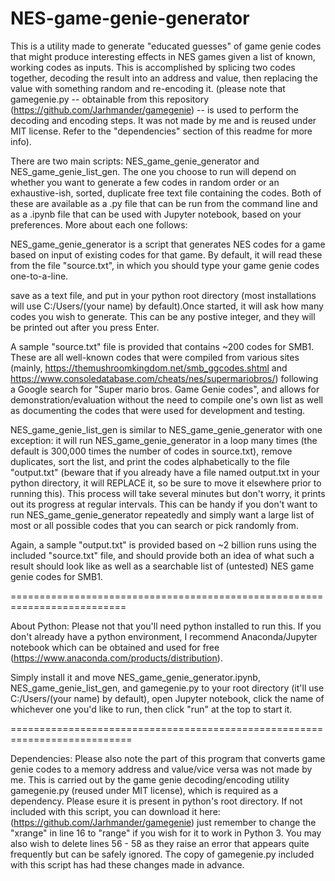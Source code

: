 # NES-game-genie-generator
This is a utility made to generate "educated guesses" of game genie
codes that might produce interesting effects in NES games given a 
list of known, working codes as inputs. This is accomplished by 
splicing two codes together, decoding the result into an address
and value, then replacing the value with something random and 
re-encoding it. (please note that gamegenie.py -- obtainable from 
this repository (https://github.com/Jarhmander/gamegenie) -- is 
used to perform the decoding and encoding steps. It was not made
by me and is reused under MIT license. Refer to the "dependencies" 
section of this readme for more info). 

There are two main scripts: NES_game_genie_generator and 
NES_game_genie_list_gen. The one you choose to run will depend on 
whether you want to generate a few codes in random order or an 
exhaustive-ish, sorted, duplicate free text file containing the 
codes. Both of these are available as a .py file that can be run 
from the command line and as a .ipynb file that can be used with 
Jupyter notebook, based on your preferences. More about each one
follows:

NES_game_genie_generator is a script that generates NES codes for a 
game based on input of existing codes for that game. By default, it 
will read these from the file "source.txt", in which you should type 
your game genie codes one-to-a-line.

save as a text file, and put in your python root directory (most
installations will use C:/Users/(your name) by default).Once 
started, it will ask how many codes you wish to generate. This 
can be any postive integer, and they will be printed out after you 
press Enter. 

A sample "source.txt" file is provided that contains ~200 codes for
SMB1. These are all well-known codes that were compiled from various 
sites (mainly, https://themushroomkingdom.net/smb_ggcodes.shtml and 
https://www.consoledatabase.com/cheats/nes/supermariobros/) following
a Google search for "Super mario bros. Game Genie codes", and
allows for demonstration/evaluation without the need to compile one's
own list as well as documenting the codes that were used for 
development and testing.

NES_game_genie_list_gen is similar to NES_game_genie_generator with
one exception: it will run NES_game_genie_generator in a loop many 
times (the default is 300,000 times the number of codes in 
source.txt), remove duplicates, sort the list, and print the codes
alphabetically to the file "output.txt" (beware that if you already
have a file named output.txt in your python directory, it will 
REPLACE it, so be sure to move it elsewhere prior to running this).
This process will take several minutes but don't worry, it prints 
out its progress at regular intervals. This can be handy if you don't
want to run NES_game_genie_generator repeatedly and simply want a 
large list of most or all possible codes that you can search or pick
randomly from. 

Again, a sample "output.txt" is provided based on ~2 billion runs using 
the included "source.txt" file, and should provide both an idea of what 
such a result should look like as well as a searchable list of (untested) 
NES game genie codes for SMB1. 

==========================================================================

About Python: 
Please not that you'll need python installed to run this. If you
don't already have a python environment, I recommend
Anaconda/Jupyter notebook which can be obtained and used 
for free (https://www.anaconda.com/products/distribution).
 
Simply install it and move 
NES_game_genie_generator.ipynb, NES_game_genie_list_gen, and
gamegenie.py to your root directory (it'll use C:/Users/(your name) 
by default), open Jupyter notebook, click 
the name of whichever one you'd like to run, then click "run" at the 
top to start it.

===========================================================================

Dependencies: 
Please also note the part of this program that converts game genie codes 
to a memory address and value/vice versa was not made by me. This 
is carried out by the game genie decoding/encoding 
utility gamegenie.py (reused under MIT  license), which is required
as a dependency. Please esure it is present in python's root directory.
If not included with this script, you can download it here: 
(https://github.com/Jarhmander/gamegenie) just remember to change the 
"xrange" in line 16 to "range" if you wish for it to work in Python 3.
You may also wish to delete lines 56 - 58 as they raise an error that 
appears quite frequently but can be safely ignored. The copy of 
gamegenie.py included with this script has had these changes made in 
advance. 
